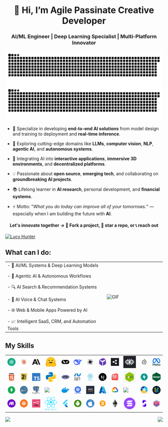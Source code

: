 <h1 align="center" dir="auto">👋 Hi, I’m Agile Passinate Creative Developer</h1>

<p align="center">
  <h3 align="center">AI/ML Engineer | Deep Learning Specialist | Multi-Platform Innovator</h3>

![github contribution grid snake animation](https://raw.githubusercontent.com/nftknight/nftknight/output/github-contribution-grid-snake-dark.svg#gh-dark-mode-only)
![github contribution grid snake animation](https://raw.githubusercontent.com/nftknight/nftknight/output/github-contribution-grid-snake.svg#gh-light-mode-only)

- 🤖 Specialize in developing <strong>end-to-end AI solutions</strong> from model design and training to deployment and <strong>real-time inference</strong>.<br>

- 🧠 Exploring cutting-edge domains like <strong>LLMs</strong>, <strong>computer vision</strong>, <strong>NLP</strong>, <strong>agentic AI</strong>, and <strong>autonomous systems</strong>.<br>

- 🔗 Integrating AI into <strong>interactive applications</strong>, <strong>immersive 3D environments</strong>, and <strong>decentralized platforms</strong>.<br>

- 💡 Passionate about <strong>open source</strong>, <strong>emerging tech</strong>, and collaborating on <strong>groundbreaking AI projects</strong>.<br>

- 📚 Lifelong learner in <strong>AI research</strong>, personal development, and <strong>financial systems</strong>.<br>

- ⚡ Motto: "<em>What you do today can improve all of your tomorrows.</em>" — especially when I am building the future with <strong>AI</strong>.

<h4 align="center">
 Let's innovate together → 🛒 Fork a project, 🌟 star a repo, or 📞 reach out
</h4>
</p>

<p align="left"> <a href="https://github.com/lucyhunter9411/"><img src="https://github-profile-trophy.vercel.app/?username=lucyhunter9411" alt="Lucy Hunter" /></a> </p>

## What can I do:

<table>
  <tr>
  <td width="60%">
  - 🧠 AI/ML Systems & Deep Learning Models
    </br></br>
  - 🤖 Agentic AI & Autonomous Workflows
    </br></br>
  - 🔍 AI Search & Recommendation Systems
    </br></br>
  - 💬 AI Voice & Chat Systems
    </br></br>
  - 🌐 Web & Mobile Apps Powered by AI
    </br></br>
  - 📈 Intelligent SaaS, CRM, and Automation Tools
  </td>
  <td width="35%"><img alt="GIF" src="https://github.com/abhisheknaiidu/abhisheknaiidu/blob/master/code.gif?raw=true" width="100%"/></td>
</table>

## My Skills

<table>
  <tr>
    <td><img src="https://github.com/lucyhunter9411/profile_icon/blob/main/AI/openai.png?raw=true" width="200"></td>
    <td><img src="https://github.com/lucyhunter9411/profile_icon/blob/main/AI/claude.png?raw=true" width="200"></td>
    <td><img src="https://github.com/lucyhunter9411/profile_icon/blob/main/AI/anthrophic.png?raw=true" width="200"></td>
    <td><img src="https://github.com/lucyhunter9411/profile_icon/blob/main/AI/huggingface.png?raw=true" width="200"></td>
    <td><img src="https://github.com/lucyhunter9411/profile_icon/blob/main/AI/langchain.png?raw=true" width="200"></td>
    <td><img src="https://github.com/lucyhunter9411/profile_icon/blob/main/AI/deepseek.png?raw=true" width="200"></td>
    <td><img src="https://github.com/lucyhunter9411/profile_icon/blob/main/AI/retellai.png?raw=true" width="200"></td>
    <td><img src="https://github.com/lucyhunter9411/profile_icon/blob/main/AI/runpod.png?raw=true" width="200"></td>
    <td><img src="https://github.com/lucyhunter9411/profile_icon/blob/main/AI/botpress.png?raw=true" width="200"></td>
    <td><img src="https://github.com/lucyhunter9411/profile_icon/blob/main/AI/voiceflow.png?raw=true" width="200"></td>
    <td><img src="https://github.com/lucyhunter9411/profile_icon/blob/main/AI/pinecone.png?raw=true" width="200"></td>
    <td><img src="https://github.com/lucyhunter9411/profile_icon/blob/main/AI/faiss.png?raw=true" width="200"></td>
  </tr>
  <tr>
    <td><img src="https://raw.githubusercontent.com/devicons/devicon/master/icons/html5/html5-original-wordmark.svg?raw=true" width="200"></td>
    <td><img src="https://github.com/lucyhunter9411/profile_icon/blob/main/javascript.png?raw=true" width="200"></td>
    <td><img src="https://github.com/lucyhunter9411/profile_icon/blob/main/typescript.png?raw=true" width="200"></td>
    <td><img src="https://github.com/lucyhunter9411/profile_icon/blob/main/python.png?raw=true" width="200"></td>
    <td><img src="https://raw.githubusercontent.com/devicons/devicon/master/icons/php/php-original.svg?raw=true" width="200"></td>
    <td><img src="https://raw.githubusercontent.com/devicons/devicon/master/icons/dot-net/dot-net-original-wordmark.svg" width="200"></td>
    <td><img src="https://github.com/lucyhunter9411/profile_icon/blob/main/react.png?raw=true" width="200"></td>
    <td><img src="https://github.com/lucyhunter9411/profile_icon/blob/main/next.png?raw=true" width="200"></td>
    <td><img src="https://github.com/lucyhunter9411/profile_icon/blob/main/laravel.png?raw=true" width="200"></td>
    <td><img src="https://github.com/lucyhunter9411/profile_icon/blob/main/node.png?raw=true" width="200"></td>
    <td><img src="https://github.com/lucyhunter9411/profile_icon/blob/main/fastapi.png?raw=true" width="200"></td>
    <td><img src="https://github.com/lucyhunter9411/profile_icon/blob/main/django.png?raw=true" width="200"></td>
  </tr>
  <tr>
    <td><img src="https://github.com/lucyhunter9411/profile_icon/blob/main/mongodb.png?raw=true" width="200"></td>
    <td><img src="https://github.com/lucyhunter9411/profile_icon/blob/main/mysql.png?raw=true" width="200"></td>
    <td><img src="https://github.com/lucyhunter9411/profile_icon/blob/main/postgresql.png?raw=true" width="200"></td>
    <td><img src="https://www.vectorlogo.zone/logos/git-scm/git-scm-icon.svg" width="200"></td>
    <td><img src="https://github.com/lucyhunter9411/profile_icon/blob/main/docker.png?raw=true" width="200"></td>
    <td><img src="https://github.com/lucyhunter9411/profile_icon/blob/main/kubernetes.png?raw=true" width="200"></td>
    <td><img src="https://github.com/lucyhunter9411/profile_icon/blob/main/aws.png?raw=true" width="200"></td>
    <td><img src="https://github.com/lucyhunter9411/profile_icon/blob/main/azure.png?raw=true" width="200"></td>
    <td><img src="https://github.com/lucyhunter9411/profile_icon/blob/main/google_cloud.png?raw=true" width="200"></td>
    <td><img src="https://www.vectorlogo.zone/logos/firebase/firebase-icon.svg?raw=true" width="200"></td>
    <td><img src="https://github.com/lucyhunter9411/profile_icon/blob/main/CRM.png?raw=true" width="200"></td>
    <td><img src="https://github.com/lucyhunter9411/profile_icon/blob/main/ghl.png?raw=true" width="200"></td>
  </tr>
  <tr>
    <td><img src="https://github.com/lucyhunter9411/profile_icon/blob/main/AI/make.png?raw=true" width="200"></td>
    <td><img src="https://github.com/lucyhunter9411/profile_icon/blob/main/AI/zapier.png?raw=true" width="200"></td>
    <td><img src="https://github.com/lucyhunter9411/profile_icon/blob/main/AI/n8n.png?raw=true" width="200"></td>
    <td><img src="https://github.com/lucyhunter9411/profile_icon/blob/main/react_native.png" width="200"></td>
    <td><img src="https://github.com/lucyhunter9411/profile_icon/blob/main/flutter.png?raw=true" width="200"></td>
    <td><img src="https://github.com/lucyhunter9411/profile_icon/blob/main/android.png?raw=true" width="200"></td>
    <td><img src="https://github.com/lucyhunter9411/profile_icon/blob/main/iOS.png?raw=true" width="200"></td>
    <td><img src="https://github.com/lucyhunter9411/profile_icon/blob/main/blockchain/bitcoin.png?raw=true" width="200"></td>
    <td><img src="https://github.com/lucyhunter9411/profile_icon/blob/main/blockchain/ethereum.png?raw=true" width="200"></td>
    <td><img src="https://github.com/lucyhunter9411/profile_icon/blob/main/blockchain/solana.png?raw=true" width="200"></td>
    <td><img src="https://github.com/lucyhunter9411/profile_icon/blob/main/blockchain/solidity.png?raw=true" width="200"></td>
    <td><img src="https://github.com/lucyhunter9411/profile_icon/blob/main/blockchain/NFT.jpg?raw=true" width="200"></td>
  </tr>
</table>

<img align="left" src="https://visitor-badge.laobi.icu/badge?page_id=NFTknight.NFTknight" />
<img align="right" src="https://img.shields.io/github/followers/lucyhunter9411?label=Follow&style=social" />
<h1 align="center"></h1>
</br>
